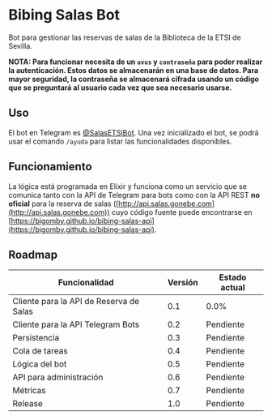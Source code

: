 # Bibing Salas Bot

Bot para gestionar las reservas de salas de la Biblioteca de la ETSI de
Sevilla.

**NOTA: Para funcionar necesita de un `uvus` y `contraseña` para poder
realizar la autenticación. Estos datos se almacenarán en una base de datos.
Para mayor seguridad, la contraseña se almacenará cifrada usando un código que
se preguntará al usuario cada vez que sea necesario usarse.**

## Uso

El bot en Telegram es [@SalasETSIBot](http://telegram.me/SalasETSIBot). Una vez
inicializado el bot, se podrá usar el comando `/ayuda` para listar las
funcionalidades disponibles.

## Funcionamiento

La lógica está programada en Elixir y funciona como un servicio que se
comunica tanto con la API de Telegram para bots como con la API REST
**no oficial** para la reserva de salas
([http://api.salas.gonebe.com](http://api.salas.gonebe.com)) cuyo
código fuente puede encontrarse en
[https://bigomby.github.io/bibing-salas-api](https://bigomby.github.io/bibing-salas-api).

## Roadmap

| Funcionalidad                            | Versión | Estado actual |  
|------------------------------------------|---------|---------------|
| Cliente para la API de Reserva de Salas  | 0.1     | 0.0%          |
| Cliente para la API Telegram Bots        | 0.2     | Pendiente     |
| Persistencia                             | 0.3     | Pendiente     |
| Cola de tareas                           | 0.4     | Pendiente     |
| Lógica del bot                           | 0.5     | Pendiente     |
| API para administración                  | 0.6     | Pendiente     |
| Métricas                                 | 0.7     | Pendiente     |
| Release                                  | 1.0     | Pendiente     |
